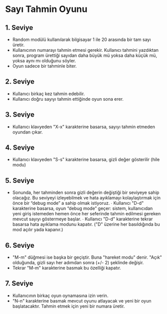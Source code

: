# Sayı Tahmin Oyunu  

## 1. Seviye 
- Random modülü kullanılarak bilgisayar 1 ile 20 arasında bir tam sayı üretir. 
- Kullanıcının numarayı tahmin etmesi gerekir. Kullanıcı tahmini yazdıktan sonra, program ürettiği  sayıdan daha büyük mü yoksa daha küçük mü, yoksa aynı mı olduğunu söyler. 
- Oyun sadece bir tahminle biter.

## 2. Seviye 
- Kullanıcı birkaç kez tahmin edebilir.  
- Kullanıcı doğru sayıyı tahmin ettiğinde oyun sona erer.  

## 3. Seviye 
- Kullanıcı klavyeden "X-x" karakterine basarsa, sayıyı tahmin etmeden oyundan çıkar. 

## 4. Seviye 
- Kullanıcı klavyeden "S-s" karakterine basarsa, gizli değer gösterilir (hile modu)  

## 5. Seviye 
- Sonunda, her tahminden sonra gizli değerin değiştiği bir seviyeye sahip olacağız. Bu seviyeyi izleyebilmek ve hata ayıklamayı kolaylaştırmak için önce bir “debug mode” a sahip olmak istiyoruz. ∙ Kullanıcı "D-d" karakterine basarsa, oyun “debug mode” geçer: sistem, kullanıcıdan yeni giriş  istemeden hemen önce her seferinde tahmin edilmesi gereken mevcut sayıyı göstermeye başlar. ∙ Kullanıcı "D-d" karakterine tekrar basarsa hata ayıklama modunu kapatır. ("D" üzerine her basıldığında  bu mod açılır yada kapanır.)  

## 6. Seviye 
- "M-m" düğmesi ise başka bir geçiştir. Buna "hareket modu" denir. "Açık" olduğunda, gizli sayı her  adımdan sonra (+/- 2) şeklinde değişir. 
- Tekrar "M-m" karakterine basmak bu özelliği kapatır.  

## 7. Seviye 
- Kullanıcının birkaç oyun oynamasına izin verin. 
- "N-n" karakterine basmak mevcut oyunu atlayacak ve yeni bir oyun başlatacaktır. Tahmin etmek için  yeni bir numara üretir.
